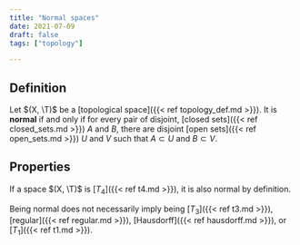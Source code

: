 ```yaml
---
title: "Normal spaces"
date: 2021-07-09
draft: false
tags: ["topology"]

---
```


## Definition
Let $(X, \T)$ be a [topological space]({{< ref topology_def.md >}}). It is **normal** if and only if for every pair of disjoint, [closed sets]({{< ref closed_sets.md >}}) $A$ and $B$, there are disjoint [open sets]({{< ref open_sets.md >}}) $U$ and $V$ such that $A \subset U$ and $B \subset V$.

## Properties
If a space $(X, \T)$ is [$T_4$]({{< ref t4.md >}}), it is also normal by definition.

Being normal does not necessarily imply being [$T_3$]({{< ref t3.md >}}), [regular]({{< ref regular.md >}}), [Hausdorff]({{< ref hausdorff.md >}}), or [$T_1$]({{< ref t1.md >}}).